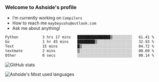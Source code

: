 ### Welcome to Ashside's profile

- I’m currently working on `Compilers`
- How to reach me `maybeyushu@outlook.com`
- Ask me about anything!

<!--START_SECTION:waka-->

```txt
Python           3 hrs 17 mins   ███████████████▒░░░░░░░░░   61.41 %
Go               1 hr 45 mins    ████████▒░░░░░░░░░░░░░░░░   32.93 %
Text             15 mins         █▒░░░░░░░░░░░░░░░░░░░░░░░   04.72 %
textmate         2 mins          ▒░░░░░░░░░░░░░░░░░░░░░░░░   00.69 %
Other            0 secs          ░░░░░░░░░░░░░░░░░░░░░░░░░   00.14 %
```

<!--END_SECTION:waka-->

![GitHub stats](https://github-readme-stats.vercel.app/api?username=Ashside)

![Ashside's Most used languages](https://github-readme-stats.vercel.app/api/top-langs/?username=Ashside&layout=compact&hide_border=true&langs_count=10)


